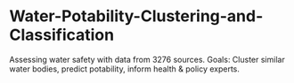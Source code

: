 # Water-Potability-Clustering-and-Classification
Assessing water safety with data from 3276 sources. Goals: Cluster similar water bodies, predict potability, inform health &amp; policy experts.
